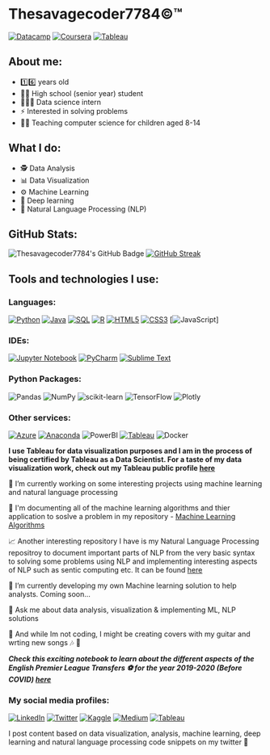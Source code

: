 # Thesavagecoder7784©™️ 

[![Datacamp](https://img.shields.io/badge/Certified%20Data%20Scientist-05192D?style=for-the-badge&logo=datacamp&logoColor=65FF8F)][14]
[![Coursera](https://img.shields.io/badge/Introduction%20To%20Machine%20Learning-05192D?style=for-the-badge&logo=coursera&color=blue)][17]
[![Tableau](https://img.shields.io/badge/Intermediate%20Level-05192D?style=for-the-badge&logo=tableau)][18]

## About me: 
- 1️⃣6️⃣ years old 
- 👨‍🎓 High school (senior year) student 
- 👨🏻‍💻 Data science intern
- ⚡ Interested in solving problems
- 👨‍🏫 Teaching computer science for children aged 8-14

## What I do:
- 🕵️ Data Analysis
- 📊 Data Visualization
- ⚙️ Machine Learning
- 🧠 Deep learning 
- 🤖 Natural Language Processing (NLP)

## GitHub Stats:
![Thesavagecoder7784's GitHub Badge](https://github-readme-stats.vercel.app/api?username=Thesavagecoder7784)  [![GitHub Streak](https://github-readme-streak-stats.herokuapp.com?user=Thesavagecoder7784&hide_border=true&date_format=M%20j%5B%2C%20Y%5D)](https://git.io/streak-stats)

## Tools and technologies I use:
### Languages:
[![Python](https://img.shields.io/badge/python-3670A0?style=for-the-badge&logo=python&logoColor=ffdd54)][3] [![Java](https://img.shields.io/badge/java-%23ED8B00.svg?style=for-the-badge&logo=java&logoColor=white)][4] [![SQL](https://img.shields.io/badge/sql-%2300f.svg?style=for-the-badge&logo=mysql&logoColor=white)][5] [![R](https://img.shields.io/badge/r-%23276DC3.svg?style=for-the-badge&logo=r&logoColor=white)][13] [![HTML5](https://img.shields.io/badge/html5-%23E34F26.svg?style=for-the-badge&logo=html5&logoColor=white)][19] [![CSS3](https://img.shields.io/badge/css3-%231572B6.svg?style=for-the-badge&logo=css3&logoColor=white)][20] [![JavaScript](https://img.shields.io/badge/javascript-%23323330.svg?style=for-the-badge&logo=javascript&logoColor=%23F7DF1E)]

### IDEs:
[![Jupyter Notebook](https://img.shields.io/badge/jupyter-%23FA0F00.svg?style=for-the-badge&logo=jupyter&logoColor=white&color=orange)][6] [![PyCharm](https://img.shields.io/badge/pycharm-143?style=for-the-badge&logo=pycharm&logoColor=black&color=black&labelColor=green)][7] [![Sublime Text](https://img.shields.io/badge/sublime_text-%23575757.svg?style=for-the-badge&logo=sublime-text&logoColor=important)][8] 

### Python Packages:
![Pandas](https://img.shields.io/badge/pandas-%23150458.svg?style=for-the-badge&logo=pandas&logoColor=white) ![NumPy](https://img.shields.io/badge/numpy-%23013243.svg?style=for-the-badge&logo=numpy&logoColor=white) ![scikit-learn](https://img.shields.io/badge/scikit--learn-%23F7931E.svg?style=for-the-badge&logo=scikit-learn&logoColor=white) ![TensorFlow](https://img.shields.io/badge/TensorFlow-%23FF6F00.svg?style=for-the-badge&logo=TensorFlow&logoColor=white) ![Plotly](https://img.shields.io/badge/Plotly-239120?style=for-the-badge&logo=plotly&logoColor=white)

### Other services:
[![Azure](https://img.shields.io/badge/azure-%230072C6.svg?style=for-the-badge&logo=microsoftazure&logoColor=white)][15] [![Anaconda](https://img.shields.io/badge/conda-342B029.svg?&style=for-the-badge&logo=anaconda&logoColor=white)][16] ![PowerBI](https://img.shields.io/badge/PowerBI-F2C811?style=for-the-badge&logo=Power%20BI&logoColor=white) [![Tableau](https://img.shields.io/badge/Tableau-E97627?style=for-the-badge&logo=Tableau&logoColor=white)][10] ![Docker](https://img.shields.io/badge/Docker-2CA5E0?style=for-the-badge&logo=docker&logoColor=white) 

**I use Tableau for data visualization purposes and I am in the process of being certified by Tableau as a Data Scientist. For a taste of my data visualization work, check out my Tableau public profile [here](https://public.tableau.com/profile/prabhat6777#!/)**

🔭 I’m currently working on some interesting projects using machine learning and natural language processing

📄 I'm documenting all of the machine learning algorithms and thier application to soslve a problem in my repository - [Machine Learning Algorithms](https://github.com/Thesavagecoder7784/Machine-Learning-Algorthims)

📈 Another interesting repository I have is my Natural Language Processing repositroy to document important parts of NLP from the very basic syntax to solving some problems using NLP and implementing interesting aspects of NLP such as sentic computing etc. It can be found [here](https://github.com/Thesavagecoder7784/NaturalLanguageProcessing-NLP-)

🌱 I’m currently developing my own Machine learning solution to help analysts. Coming soon...

💬 Ask me about data analysis, visualization & implementing ML, NLP solutions

🎸 And while Im not coding, I might be creating covers with my guitar and wrting new songs  🎶 🎵

***Check this exciting notebook to learn about the different aspects of the English Premier League Transfers ⚽️ for the year 2019-2020 (Before COVID) [here](https://github.com/Thesavagecoder7784/Statistical-Data-Analysis-With-Pandas/blob/master/English%20Premier%20League%20Transfers%20Analysis%202019-20.ipynb)***

[1]: https://twitter.com/PrabhatM27
[2]: https://www.linkedin.com/in/prabhat-m-237719172/
[3]: https://www.python.org/
[4]: https://www.java.com/en/
[5]: https://www.mysql.com/
[6]: https://jupyter.org/
[7]: https://www.jetbrains.com/pycharm/
[8]: https://www.sublimetext.com/
[9]: https://prabhatmaster2005.medium.com/
[10]: https://public.tableau.com/app/profile/prabhat6777#!/
[11]: https://app.datacamp.com/jobs/profile
[12]: https://www.kaggle.com/thegreatcoder
[13]: https://www.r-project.org/
[14]: https://www.datacamp.com/certificate/DS0012990877714
[15]: https://docs.microsoft.com/en-us/users/prabhatpalraj-2349/
[16]: https://community.anaconda.cloud/u/prabhat_m/summary
[17]: https://coursera.org/share/c4963ddd8d948efc4513dc1e665dfcff
[18]: https://verify.skilljar.com/c/6ibnw7wbb35r
[19]: https://developer.mozilla.org/en-US/docs/Web/HTML
[20]: https://developer.mozilla.org/en-US/docs/Web/CSS

### My social media profiles:
[![LinkedIn](https://img.shields.io/badge/linkedin-%230077B5.svg?style=for-the-badge&logo=linkedin&logoColor=white)][2]
[![Twitter](https://img.shields.io/badge/Twitter-%231DA1F2.svg?style=for-the-badge&logo=Twitter&logoColor=white)][1] 
[![Kaggle](https://img.shields.io/badge/Kaggle-20BEFF?style=for-the-badge&logo=Kaggle&logoColor=white)][12]
[![Medium](https://img.shields.io/badge/Medium-12100E?style=for-the-badge&logo=medium&logoColor=white)][9]
[![Tableau](https://img.shields.io/badge/Tableau-E97627?style=for-the-badge&logo=Tableau&logoColor=white)][10]


I post content based on data visualization, analysis, machine learning, deep learning and natural language processing code snippets on my twitter 🦅 
